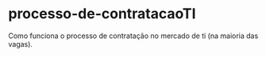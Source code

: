 # processo-de-contratacaoTI
Como funciona o processo de contratação no mercado de ti (na maioria das vagas).
